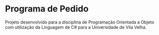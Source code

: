 # Programa de Pedido
Projeto desenvolvido para a disciplina de Programação Orientada a Objeto com utilização da Linguagem de C# para a Universidade de Vila Velha.


